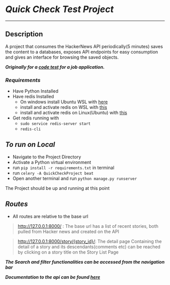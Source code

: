 # _Quick Check Test Project_
-   -   -
## Description
A project that consumes the HackerNews API periodically(5 minutes) saves 
the content to a databases, exposes API endpoints for easy consumption and gives an interface for browsing the saved objects. 

***Originally for a [code test](https://form.jotform.com/211856214308452) for a job application.***

### _Requirements_
* Have Python Installed
* Have redis Installed 
    * On windows install Ubuntu WSL with [here](https://www.windowscentral.com/install-windows-subsystem-linux-windows-10)
    * install  and activate redis on WSL with [this](https://anggo.ro/note/installing-redis-in-ubuntu-wsl/)
    * install and activate redis on Linux(Ubuntu) with [this](https://www.digitalocean.com/community/tutorials/how-to-install-and-secure-redis-on-ubuntu-18-04)
* Get redis running with
  * `sudo service redis-server start`
  * `redis-cli`

## _To run on Local_
* Navigate to the Project Directory
* Activate a Python virtual environment
* run `pip install -r requirements.txt` in terminal
* run `celery -A QuickCheckProject beat` 
* Open another terminal and run `python manage.py runserver`

The Project should be up and running at this point

## _Routes_
* All routes are relative to the base url
> http://127.0.0.1:8000/ : The base url has a list of recent stories, both pulled from Hacker news and created on the API

>http://127.0.0.1:8000/story/{story_id}/:  The detail page Containing the detail of a story and its descendants(comments etc) can be reached by clicking on a story title on the Story List Page 

***The Search and filter functionalities can be accessed from the navigation bar***

***Documentation to the api can be found [here](https://documenter.getpostman.com/view/15225360/TzscqSxE)***




